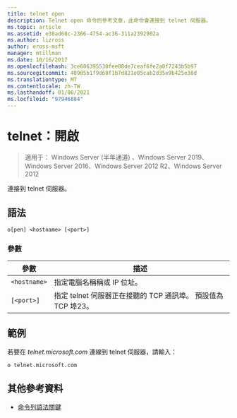 ```yaml
---
title: telnet open
description: Telnet open 命令的參考文章，此命令會連接到 telnet 伺服器。
ms.topic: article
ms.assetid: e30ad68c-2366-4754-ac36-311a2392902a
ms.author: lizross
author: eross-msft
manager: mtillman
ms.date: 10/16/2017
ms.openlocfilehash: 3ce606395530fee08de7ceaf6fe2a0f7243b5b97
ms.sourcegitcommit: 40905b1f9d68f1b7d821e05cab2d35e9b425e38d
ms.translationtype: MT
ms.contentlocale: zh-TW
ms.lasthandoff: 01/06/2021
ms.locfileid: "97946884"
---
```

# <a name="telnet-open"></a>telnet：開啟

> 適用于： Windows Server (半年通道) 、Windows Server 2019、Windows Server 2016、Windows Server 2012 R2、Windows Server 2012

連接到 telnet 伺服器。

## <a name="syntax"></a>語法

```
o[pen] <hostname> [<port>]
```

### <a name="parameters"></a>參數

| 參數 | 描述 |
|--|--|
| `<hostname>` | 指定電腦名稱稱或 IP 位址。 |
| `[<port>]` | 指定 telnet 伺服器正在接聽的 TCP 通訊埠。 預設值為 TCP 埠23。 |

## <a name="examples"></a>範例

若要在 *telnet.microsoft.com* 連線到 telnet 伺服器，請輸入：

```
o telnet.microsoft.com
```

## <a name="additional-references"></a>其他參考資料

- [命令列語法關鍵](command-line-syntax-key.md)
